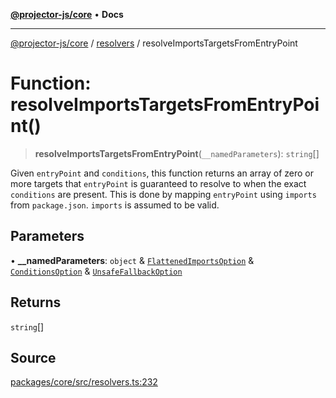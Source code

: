 [**@projector-js/core**](../../README.md) • **Docs**

***

[@projector-js/core](../../README.md) / [resolvers](../README.md) / resolveImportsTargetsFromEntryPoint

# Function: resolveImportsTargetsFromEntryPoint()

> **resolveImportsTargetsFromEntryPoint**(`__namedParameters`): `string`[]

Given `entryPoint` and `conditions`, this function returns an array of zero
or more targets that `entryPoint` is guaranteed to resolve to when the exact
`conditions` are present. This is done by mapping `entryPoint` using
`imports` from `package.json`. `imports` is assumed to be valid.

## Parameters

• **\_\_namedParameters**: `object` & [`FlattenedImportsOption`](../type-aliases/FlattenedImportsOption.md) & [`ConditionsOption`](../type-aliases/ConditionsOption.md) & [`UnsafeFallbackOption`](../type-aliases/UnsafeFallbackOption.md)

## Returns

`string`[]

## Source

[packages/core/src/resolvers.ts:232](https://github.com/Xunnamius/projector/blob/eaae74353ca5b35a9a0ca3db8a554376fec1dd9b/packages/core/src/resolvers.ts#L232)
